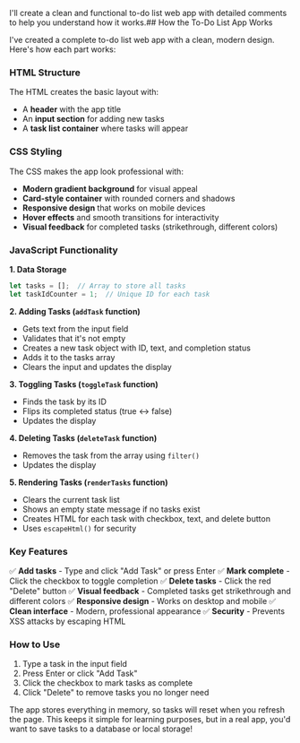 I'll create a clean and functional to-do list web app with detailed comments to help you understand how it works.## How the To-Do List App Works

I've created a complete to-do list web app with a clean, modern design. Here's how each part works:

### **HTML Structure**
The HTML creates the basic layout with:
- A **header** with the app title
- An **input section** for adding new tasks
- A **task list container** where tasks will appear

### **CSS Styling**
The CSS makes the app look professional with:
- **Modern gradient background** for visual appeal
- **Card-style container** with rounded corners and shadows
- **Responsive design** that works on mobile devices
- **Hover effects** and smooth transitions for interactivity
- **Visual feedback** for completed tasks (strikethrough, different colors)

### **JavaScript Functionality**

**1. Data Storage**
```javascript
let tasks = [];  // Array to store all tasks
let taskIdCounter = 1;  // Unique ID for each task
```

**2. Adding Tasks (`addTask` function)**
- Gets text from the input field
- Validates that it's not empty
- Creates a new task object with ID, text, and completion status
- Adds it to the tasks array
- Clears the input and updates the display

**3. Toggling Tasks (`toggleTask` function)**
- Finds the task by its ID
- Flips its completed status (true ↔ false)
- Updates the display

**4. Deleting Tasks (`deleteTask` function)**
- Removes the task from the array using `filter()`
- Updates the display

**5. Rendering Tasks (`renderTasks` function)**
- Clears the current task list
- Shows an empty state message if no tasks exist
- Creates HTML for each task with checkbox, text, and delete button
- Uses `escapeHtml()` for security

### **Key Features**

✅ **Add tasks** - Type and click "Add Task" or press Enter
✅ **Mark complete** - Click the checkbox to toggle completion
✅ **Delete tasks** - Click the red "Delete" button
✅ **Visual feedback** - Completed tasks get strikethrough and different colors
✅ **Responsive design** - Works on desktop and mobile
✅ **Clean interface** - Modern, professional appearance
✅ **Security** - Prevents XSS attacks by escaping HTML

### **How to Use**
1. Type a task in the input field
2. Press Enter or click "Add Task" 
3. Click the checkbox to mark tasks as complete
4. Click "Delete" to remove tasks you no longer need

The app stores everything in memory, so tasks will reset when you refresh the page. This keeps it simple for learning purposes, but in a real app, you'd want to save tasks to a database or local storage!